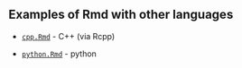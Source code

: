 ## Examples of Rmd with other languages

- [`cpp.Rmd`](cpp.Rmd) - C++ (via Rcpp)

- [`python.Rmd`](python.Rmd) - python
